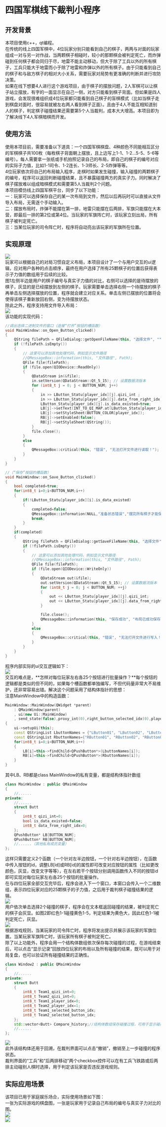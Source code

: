 # 四国军棋线下裁判小程序  
## 开发背景  
本项目使用c++，qt编程。  
在传统的线上四国军棋中，4位玩家分别只能看到自己的棋子，两两与对面的玩家组成一对与另一对作战，当两颗棋子相碰时，较小的那颗棋会被判定死亡，而炸弹碰到任何棋子都会同归于尽，地雷不能主动移动，但大于除了工兵以外的所有棋子，工兵只能大于地雷而小于除了地雷和炸弹以外的所有棋子。由于只能看到自己的棋子和与敌方棋子的相对大小关系，需要玩家对局势有更准确的判断并进行攻防决策。  
如果在线下想要4人进行这个游戏项目，由于棋子的摆放问题，2人军棋可以让棋子站立摆放，有字的一面显示在自己一侧，对方只能看到棋子背面。但如果是四人游戏，会发现很难组织成4位玩家都只能看到自己棋子的盲棋模式（比如当棋子走到棋盘对面时，很容易就被左右两人看到棋子正面）。且由于4人不能互相知道别人的棋子，判定棋子碰撞结果还需要第5个人当裁判，成本大大增高。本项目即为了解决线下4人军棋暗棋而开发。  
## 使用方法  
使用本项目前，需要准备以下道具：一个四国军棋棋盘、4种颜色不同能相互区分的军棋棋子共100枚（每枚棋子背面朝上摆放，且上边写上1-1、1-2…5-5、5-6等编号）。每人需要拿一张纸或手机拍照记录自己的布局，即自己的棋子的编号对应的实际子力值，比如1-1司令、1-2连长、1-3师长、2-5炸弹等等。  
4位玩家依次将自己的布局输入程序，走棋时如果发生碰撞，输入碰撞的两颗棋子的编号，程序可以返回判断碰撞结果，且不暴露碰撞两方的真实子力。同时解决了棋子摆放难以组成暗棋模式和需要第5人当裁判2个问题。  
本项目模仿线上四国军棋平台，同步了以下功能：  
一：玩家可以选择保存自己的某一次布局到文件，然后以后再玩时可以直接从文件导入布局，无需逐个手动输入。  
二：摆放布局时，炸弹不能摆在第一排，地雷只能摆在后两排，军旗只能摆在大本营，即最后一排的第2位或第4位。当玩家的军旗阵亡时，该玩家立刻出局，所有棋子被判定死亡。  
三：当某位玩家的司令阵亡时，程序将自动亮出该玩家的军旗所在位置。  
## 实现原理  
![](https://github.com/Fengxingzhe666/four-peopel-junqi-face-to-face-judge-program/blob/main/img/%E5%B1%8F%E5%B9%95%E6%88%AA%E5%9B%BE%202025-04-03%20095306.png?raw=true)  
玩家可以根据自己的对局习惯自定义布局，本项目设计了一个与用户交互的ui逻辑，应对用户各种的点击顺序，最终在用户选择了所有25颗棋子的位置后获得表示子力值的数组用于后续的比较。  
图1左侧半边是用户的棋子编号与真实子力值的对比，右侧可以选择的是待摆放的棋子，灰显的是已经摆放到左侧的棋子。玩家需要单击选择右侧一个待摆放的棋子再单击左侧选择摆放的位置，程序就会建立对应关系。单击左侧已摆放的位置将会使得该棋子重新放回右侧，变为待摆放状态。  
除此之外，程序支持用文件导入布局：  
![](https://github.com/Fengxingzhe666/four-peopel-junqi-face-to-face-judge-program/blob/main/img/%E5%B1%8F%E5%B9%95%E6%88%AA%E5%9B%BE%202025-04-03%20101908.png?raw=true)  
该功能的实现代码：  
```c++
//调出选择二进制文件的窗口（连接“打开”按钮的槽函数）
void MainWindow::on_Open_Button_clicked()
{
    QString filePath = QFileDialog::getOpenFileName(this, "选择文件", "", "二进制文件 (*.dat)");//"二进制文件 (*.dat)" //"所有文件 (*.*)"
    if (!filePath.isEmpty())
    {
        // 这里可以添加其他处理代码，例如显示文件路径
        //QMessageBox::information(this, "文件路径", Path);
        QFile file(filePath);
        if (file.open(QIODevice::ReadOnly))
        {
            QDataStream in(&file);
            in.setVersion(QDataStream::Qt_5_15); // 设置数据流版本
            for (int8_t j = 0; j < BUTTON_NUM; j++)
            {
                in >> LButton_Statu[player_idx][j].qizi_int ;
                in >> LButton_Statu[player_idx][j].data_from_right_idx;
                LButton_Statu[player_idx][j].is_data_existed=true;
                LB[j]->setText(INT_TO_QI_MAP.at(LButton_Statu[player_idx][j].qizi_int)+LB_CONTENT[j]);
                LB[j]->setStyleSheet(BUTTON_COLOR[player_idx]);
                RB[j]->setEnabled(false);
                RB[j]->setStyleSheet(QString());
            }
            file.close();
        }
        else
        {
            QMessageBox::critical(this, "错误", "无法打开文件进行读取！");
        }
    }
}

//（“保存”按钮的槽函数）
void MainWindow::on_Save_Button_clicked()
{
    bool completed=true;
    for(int8_t i=0;i<BUTTON_NUM;i++)
    {
        if(!LButton_Statu[player_idx][i].is_data_existed)
        {
            completed=false;
            QMessageBox::information(NULL,"准备状态错误","摆完所有棋子才能保存布局");
            break;
        }
    }
    if(completed)
    {
        QString filePath = QFileDialog::getSaveFileName(this, "选择文件", "", "二进制文件 (*.dat)");
        if (!filePath.isEmpty())
        {
            // 这里可以添加其他处理代码，例如显示文件路径
            //QMessageBox::information(this, "文件路径", Path);
            QFile file(filePath);
            if (file.open(QIODevice::WriteOnly))
            {
                QDataStream out(&file);
                out.setVersion(QDataStream::Qt_5_15); // 设置数据流版本
                for (int8_t j = 0; j < BUTTON_NUM; ++j)
                {
                    out << LButton_Statu[player_idx][j].qizi_int;
                    out << LButton_Statu[player_idx][j].data_from_right_idx;
                }

                file.close();
                QMessageBox::information(this, "保存成功", "布局已成功保存到文件："+filePath);
            }
            else
            {
                QMessageBox::critical(this, "错误", "无法打开文件进行写入！");
            }
        }
    }
}
```
程序内部实际的ui交互逻辑如下：  
![](https://github.com/Fengxingzhe666/four-peopel-junqi-face-to-face-judge-program/blob/main/img/%E4%BA%A4%E4%BA%92%E9%80%BB%E8%BE%91.jpg?raw=true)  
交互的难点是，**怎样对每位玩家左右各25个按钮进行批量操作？**每个按钮的逻辑都是类似的但不同的，如果每个槽函数都单独编写，不但代码量非常大不易维护，还非常容易出错。解决这个问题采用了结构体指针的思想：  
注意MainWindow中的构造函数：
```c++
MainWindow::MainWindow(QWidget *parent)
    : QMainWindow(parent)
    , ui(new Ui::MainWindow)
    , send_state(false),proxy_int(0),right_button_selected_idx(0),player_idx(0)
{
    ui->setupUi(this);
    const QStringList LbuttonNames = {"LButton01", "LButton02", "LButton03","LButton04","LButton05","LButton06", "LButton07", "LButton08","LButton09","LButton10","LButton11", "LButton12", "LButton13","LButton14","LButton15","LButton16", "LButton17", "LButton18","LButton19","LButton20","LButton21", "LButton22", "LButton23","LButton24","LButton25"};
    const QStringList RbuttonNames={"RButton01", "RButton02", "RButton03","RButton04","RButton05","RButton06", "RButton07", "RButton08","RButton09","RButton10","RButton11", "RButton12", "RButton13","RButton14","RButton15","RButton16", "RButton17", "RButton18","RButton19","RButton20","RButton21", "RButton22", "RButton23","RButton24","RButton25"};
    for(int8_t i=0;i<BUTTON_NUM;i++)
    {
        LB[i]=this->findChild<QPushButton*>(LbuttonNames[i]);
        RB[i]=this->findChild<QPushButton*>(RbuttonNames[i]);
    }
}
```
其中LB、RB都是class MainWindow的私有变量，都是结构体指针数组
```c++
class MainWindow : public QMainWindow
{
    //......
private:
    //......
    struct Butt
    {
        int8_t qizi_int=0;
        bool is_data_existed=false;
        int8_t data_from_right_idx=0;
    };
    QPushButton* LB[BUTTON_NUM];
    QPushButton* RB[BUTTON_NUM];
    //......（其他私有成员变量）
};
```
这样只需要定义2个函数（一个针对左半边按钮，一个针对右半边按钮），在函数中传入按钮的id，调整LB[id]或RB[id]的属性即可改变对应按钮的属性（比如更改颜色，灰显，改变文字等等），在左右若干个按钮分别调用函数传入不同的按钮id即可实现对每位玩家左右各25个按钮的批量操作。  
在与四位玩家全部交互完毕后，程序会进入下一个窗口，本窗口会传入一个二维数组，表示四位玩家对应的25颗棋子的子力值，之后用于裁判棋子碰撞结果的逻辑。  
![](https://github.com/Fengxingzhe666/four-peopel-junqi-face-to-face-judge-program/blob/main/img/%E5%B1%8F%E5%B9%95%E6%88%AA%E5%9B%BE%202025-04-03%20102732.png?raw=true)  
用户依次单击选择2个碰撞的棋子，程序会在文本框返回碰撞的结果，被判定死亡的棋子会灰显。如图2即红色1-1碰撞黄色1-5，判定结果为黄色大，因此红色1-1被判定死亡，灰显。  
![](https://github.com/Fengxingzhe666/four-peopel-junqi-face-to-face-judge-program/blob/main/img/%E5%B1%8F%E5%B9%95%E6%88%AA%E5%9B%BE%202025-04-03%20104059.png?raw=true)  
根据游戏规则，当某玩家的司令阵亡时，程序将发出提示并展示该玩家的军旗位置。当某玩家军旗阵亡时，该玩家所有棋子被判定死亡。  
除了以上功能外，程序会用一个结构体数组依次保存每次碰撞的过程，在游戏结束后，可以点击“显示记录”回放四位玩家的布局以及所有碰撞的结果，既可以用于对局复盘，也可以验证所有碰撞结果的正确性。  
```c++
class Window2 : public QMainWindow
{
    //......
private:
    struct Butt
    {
        int8_t Team1_qizi_int=0;
        int8_t Team2_qizi_int=0;
        int8_t Team1_player_idx=0;
        int8_t Team2_player_idx=1;
        int8_t Team1_selected_button_idx;
        int8_t Team2_selected_button_idx;
    };
    std::vector<Butt> Compare_history;//结构体数组保存碰撞过程，可用于显示碰撞记录，也可以用于撤销回溯
    //......
};
```
![](https://github.com/Fengxingzhe666/four-peopel-junqi-face-to-face-judge-program/blob/main/img/%E5%B1%8F%E5%B9%95%E6%88%AA%E5%9B%BE%202025-04-03%20104723.png?raw=true)  
此外该结构体还用于回溯，在裁判界面可以点击“撤销”，撤销至上一步碰撞的程序状态。  
裁判界面的“工兵”和“后两排移动”两个checkbox控件可以在有工兵飞铁路或后两排主动碰别人棋时选择，用于判定该玩家是否违反游戏规则。  
## 实际应用场景
该项目已用于家庭娱乐场合，实际使用场景如下图：  
一张为实际游戏的棋盘图，一张是玩家用于记录自己布局的编号与真实子力对比的图。  
![](https://github.com/Fengxingzhe666/four-peopel-junqi-face-to-face-judge-program/blob/main/img/%E7%BB%88%E7%9B%98%E6%8B%8D%E7%85%A709.jpg?raw=true)  
![](https://github.com/Fengxingzhe666/four-peopel-junqi-face-to-face-judge-program/blob/main/img/%E7%BA%B8%E7%89%87%E5%B8%83%E5%B1%80.jpg?raw=true)  
